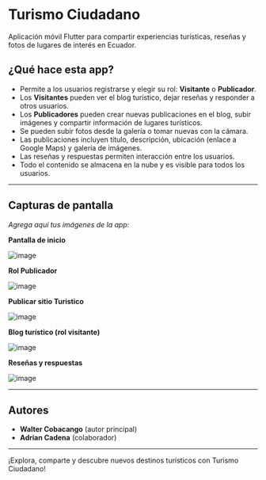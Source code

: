 # Turismo Ciudadano

Aplicación móvil Flutter para compartir experiencias turísticas, reseñas y fotos de lugares de interés en Ecuador.

## ¿Qué hace esta app?

- Permite a los usuarios registrarse y elegir su rol: **Visitante** o **Publicador**.
- Los **Visitantes** pueden ver el blog turístico, dejar reseñas y responder a otros usuarios.
- Los **Publicadores** pueden crear nuevas publicaciones en el blog, subir imágenes y compartir información de lugares turísticos.
- Se pueden subir fotos desde la galería o tomar nuevas con la cámara.
- Las publicaciones incluyen título, descripción, ubicación (enlace a Google Maps) y galería de imágenes.
- Las reseñas y respuestas permiten interacción entre los usuarios.
- Todo el contenido se almacena en la nube y es visible para todos los usuarios.

---

## Capturas de pantalla

_Agrega aquí tus imágenes de la app:_

**Pantalla de inicio**

![image](https://github.com/user-attachments/assets/620446d8-88f0-4d61-b6ac-a79f37ce5fbb)

**Rol Publicador**

![image](https://github.com/user-attachments/assets/cfa23c13-4c45-481e-9b01-29806319863c)

**Publicar sitio Turistico**

![image](https://github.com/user-attachments/assets/5b58234b-2898-40fe-bf88-31e38252d2ab)


**Blog turístico (rol visitante)**

![image](https://github.com/user-attachments/assets/24feaef8-e56f-4474-a949-88f2967e79f6)


**Reseñas y respuestas**

![image](https://github.com/user-attachments/assets/9a9a6efa-3ab8-4bd7-b7a7-3f1ee6a1c640)


---

## Autores

- **Walter Cobacango** (autor principal)
- **Adrian Cadena** (colaborador)

---

¡Explora, comparte y descubre nuevos destinos turísticos con Turismo Ciudadano!
